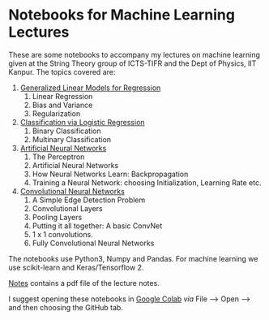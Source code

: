 # Notebooks for Machine Learning Lectures
These are some notebooks to accompany my lectures on machine learning 
given at the String Theory group of ICTS-TIFR and the Dept of Physics, 
IIT Kanpur. The topics covered are:

1. [Generalized Linear Models for Regression](GeneralizedLinearRegression/)
    1. Linear Regression 
    2. Bias and Variance
    3. Regularization
2. [Classification via Logistic Regression](LogisticRegression/)
    1. Binary Classification 
    2. Multinary Classification 
3. [Artificial Neural Networks](NeuralNetworks/)
    1. The Perceptron 
    2. Artificial Neural Networks
    3. How Neural Networks Learn: Backpropagation
    4. Training a Neural Network: choosing Initialization, Learning Rate etc.
4. [Convolutional Neural Networks](ConvolutionalNeuralNetworks/)
    1. A Simple Edge Detection Problem 
    2. Convolutional Layers 
    3. Pooling Layers 
    4. Putting it all together: A basic ConvNet
    5. 1 x 1 convolutions.
    6. Fully Convolutional Neural Networks

The notebooks use Python3, Numpy and Pandas. For machine learning we use 
scikit-learn and Keras/Tensorflow 2.

[Notes](Notes/) contains a pdf file of the lecture notes.

I suggest opening these notebooks in [Google Colab](https://colab.research.google.com/) 
_via_ File --> Open --> and then choosing the GitHub tab.
 
